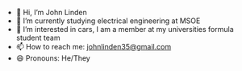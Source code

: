 - 👋 Hi, I’m John Linden
- 🌱 I’m currently studying electrical engineering at MSOE
- 👀 I’m interested in cars, I am a member at my universities formula student team
- 📫 How to reach me: johnlinden35@gmail.com
- 😄 Pronouns: He/They

<!---
jjlindoEE/jjlindoEE is a ✨ special ✨ repository because its `README.md` (this file) appears on your GitHub profile.
You can click the Preview link to take a look at your changes.
--->

